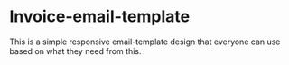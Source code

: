 # Invoice-email-template
This is a simple responsive email-template design that everyone can use based on what they need from this.

